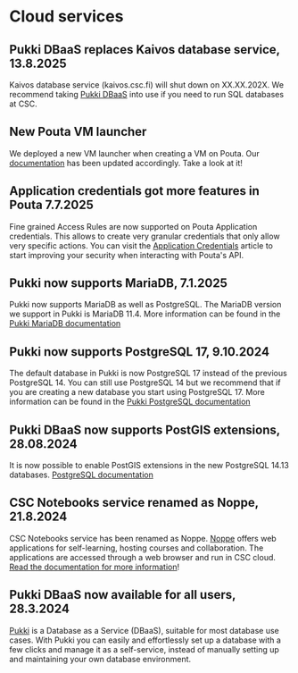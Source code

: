 # Cloud services

## Pukki DBaaS replaces Kaivos database service, 13.8.2025

Kaivos database service (kaivos.csc.fi) will shut down on XX.XX.202X. We
recommend taking [Pukki DBaaS](../../cloud/dbaas/index.md) into use if
you need to run SQL databases at CSC.

## New Pouta VM launcher

We deployed a new VM launcher when creating a VM on Pouta. Our [documentation](../../cloud/pouta/launch-vm-from-web-gui.md#launching-a-virtual-machine) has been updated accordingly. Take a look at it!

## Application credentials got more features in Pouta 7.7.2025

Fine grained Access Rules are now supported on Pouta Application credentials. This allows to create very granular credentials that only allow very specific actions. You can visit the [Application Credentials](../../cloud/pouta/application-credentials.md) article to start improving your security when interacting with Pouta's API.

## Pukki now supports MariaDB, 7.1.2025
Pukki now supports MariaDB as well as PostgreSQL. The MariaDB version we support in Pukki is
MariaDB 11.4. More information can be found in the
[Pukki MariaDB documentation](../../cloud/dbaas/mariadb.md)


## Pukki now supports PostgreSQL 17, 9.10.2024
The default database in Pukki is now PostgreSQL 17 instead of the previous PostgreSQL 14. You can
still use PostgreSQL 14 but we recommend that if you are creating a new database you start using
PostgreSQL 17. More information can be found in the
[Pukki PostgreSQL documentation](../../cloud/dbaas/postgresql.md)


## Pukki DBaaS now supports PostGIS extensions, 28.08.2024
It is now possible to enable PostGIS extensions in the new PostgreSQL 14.13 databases.
[PostgreSQL documentation](../../cloud/dbaas/postgresql.md)

## CSC Notebooks service renamed as Noppe, 21.8.2024

CSC Notebooks service has been renamed as Noppe.
[Noppe](https://noppe.csc.fi) offers web applications for self-learning,
hosting courses and collaboration. The applications are accessed through a web
browser and run in CSC cloud.
[Read the documentation for more information](../../cloud/noppe/index.md)!

## Pukki DBaaS now available for all users, 28.3.2024

[Pukki](../../cloud/dbaas/index.md) is a Database as a Service (DBaaS),
suitable for most database use cases. With Pukki you can easily and
effortlessly set up a database with a few clicks and manage it as a
self-service, instead of manually setting up and maintaining your own database
environment.
